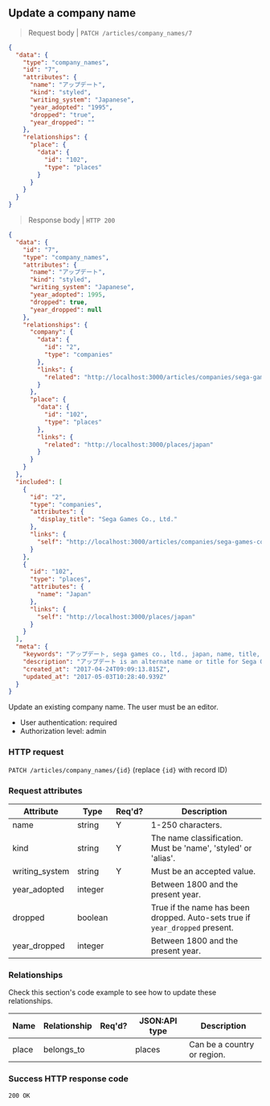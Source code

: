 ## <a name="company_names_update"></a>Update a company name

> Request body | `PATCH /articles/company_names/7`

```JSON
{
  "data": {
    "type": "company_names",
    "id": "7",
    "attributes": {
      "name": "アップデート",
      "kind": "styled",
      "writing_system": "Japanese",
      "year_adopted": "1995",
      "dropped": "true",
      "year_dropped": ""
    },
    "relationships": {
      "place": {
        "data": {
          "id": "102",
          "type": "places"
        }
      }
    }
  }
}
```

> Response body | `HTTP 200`

```JSON
{
  "data": {
    "id": "7",
    "type": "company_names",
    "attributes": {
      "name": "アップデート",
      "kind": "styled",
      "writing_system": "Japanese",
      "year_adopted": 1995,
      "dropped": true,
      "year_dropped": null
    },
    "relationships": {
      "company": {
        "data": {
          "id": "2",
          "type": "companies"
        },
        "links": {
          "related": "http://localhost:3000/articles/companies/sega-games-co-ltd"
        }
      },
      "place": {
        "data": {
          "id": "102",
          "type": "places"
        },
        "links": {
          "related": "http://localhost:3000/places/japan"
        }
      }
    }
  },
  "included": [
    {
      "id": "2",
      "type": "companies",
      "attributes": {
        "display_title": "Sega Games Co., Ltd."
      },
      "links": {
        "self": "http://localhost:3000/articles/companies/sega-games-co-ltd"
      }
    },
    {
      "id": "102",
      "type": "places",
      "attributes": {
        "name": "Japan"
      },
      "links": {
        "self": "http://localhost:3000/places/japan"
      }
    }
  ],
  "meta": {
    "keywords": "アップデート, sega games co., ltd., japan, name, title, alias, dbljump, video games, pc games, gaming",
    "description": "アップデート is an alternate name or title for Sega Games Co., Ltd.. Learn more at Dbljump, the video game reference.",
    "created_at": "2017-04-24T09:09:13.815Z",
    "updated_at": "2017-05-03T10:28:40.939Z"
  }
}
```

Update an existing company name. The user must be an editor.

* User authentication: required
* Authorization level: admin

### HTTP request

`PATCH /articles/company_names/{id}` (replace `{id}` with record ID)

### Request attributes

Attribute | Type | Req'd? | Description
--------- | ---- | ------ | -----------
name | string | Y | 1-250 characters.
kind | string | Y | The name classification. Must be 'name', 'styled' or 'alias'.
writing_system | string | Y | Must be an accepted value.
year_adopted | integer | | Between 1800 and the present year.
dropped | boolean | | True if the name has been dropped. Auto-sets true if `year_dropped` present.
year_dropped | integer | | Between 1800 and the present year.

### Relationships

Check this section's code example to see how to update these relationships.

Name | Relationship | Req'd? | JSON:API type | Description
---- | ------------ | ------ | ------------- | -----------
place | belongs_to | | places | Can be a country or region.

### Success HTTP response code

`200 OK`
